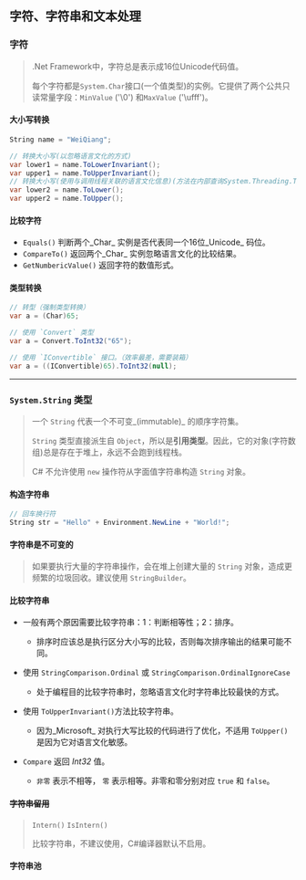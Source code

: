 ## 字符、字符串和文本处理



### 字符

> .Net Framework中，字符总是表示成16位Unicode代码值。
>
> 每个字符都是`System.Char`接口(一个值类型)的实例。它提供了两个公共只读常量字段：`MinValue` ('\0') 和`MaxValue` ('\ufff')。

#### 大小写转换

```C#
String name = "WeiQiang";

// 转换大小写(以忽略语言文化的方式)
var lower1 = name.ToLowerInvariant();
var upper1 = name.ToUpperInvariant();
// 转换大小写(使用与调用线程关联的语言文化信息)(方法在内部查询System.Threading.Thread.CurrentCulture)
var lower2 = name.ToLower();
var upper2 = name.ToUpper();
```

#### 比较字符

* `Equals()` 判断两个_Char_ 实例是否代表同一个16位_Unicode_ 码位。
* `CompareTo()` 返回两个_Char_ 实例忽略语言文化的比较结果。
* `GetNumbericValue()` 返回字符的数值形式。

#### 类型转换

```C#
// 转型（强制类型转换）
var a = (Char)65;

// 使用 `Convert` 类型
var a = Convert.ToInt32("65");

// 使用 `IConvertible` 接口。（效率最差，需要装箱）
var a = ((IConvertible)65).ToInt32(null);
```



---



### `System.String` 类型

> 一个 `String` 代表一个不可变_(immutable)_ 的顺序字符集。
>
> `String` 类型直接派生自 `Object`，所以是**引用类型**。因此，它的对象(字符数组)总是存在于堆上，永远不会跑到线程栈。
>
> C# 不允许使用 `new` 操作符从字面值字符串构造 `String` 对象。

#### 构造字符串

```C#
// 回车换行符
String str = "Hello" + Environment.NewLine + "World!";
```

#### 字符串是不可变的

> 如果要执行大量的字符串操作，会在堆上创建大量的 `String` 对象，造成更频繁的垃圾回收。建议使用 `StringBuilder`。

#### 比较字符串

* 一般有两个原因需要比较字符串：1：判断相等性；2：排序。
  * 排序时应该总是执行区分大小写的比较，否则每次排序输出的结果可能不同。

* 使用 `StringComparison.Ordinal` 或 `StringComparison.OrdinalIgnoreCase`
  * 处于编程目的比较字符串时，忽略语言文化时字符串比较最快的方式。
* 使用 `ToUpperInvariant()`方法比较字符串。
  * 因为_Microsoft_ 对执行大写比较的代码进行了优化，不适用 `ToUpper()` 是因为它对语言文化敏感。
* `Compare` 返回 _Int32_ 值。
  * `非零` 表示不相等， `零` 表示相等。非零和零分别对应 `true` 和 `false`。

#### ~~字符串留用~~

> `Intern()` `IsIntern()`
>
> 比较字符串，不建议使用，C#编译器默认不启用。

#### 字符串池





